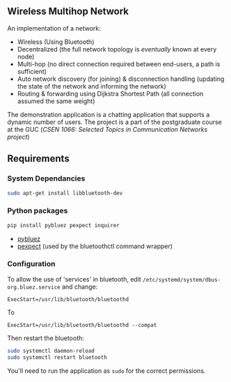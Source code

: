 ## Wireless Multihop Network

An implementation of a network:
- Wireless (Using Bluetooth)
- Decentralized (the full network topology is _eventually_ known at every node)
- Multi-hop (no direct connection required between end-users, a path is sufficient)
- Auto network discovery (for joining) & disconnection handling (updating the state of the network and informing the network) 
- Routing & forwarding using Dijkstra Shortest Path (all connection assumed the same weight)

The demonstration application is a chatting application that supports a dynamic number of users.
The project is a part of the postgraduate course at the GUC (_CSEN 1066: Selected Topics in Communication Networks project_)

## Requirements

### System Dependancies
```bash
sudo apt-get install libbluetooth-dev
```

### Python packages

```bash
pip install pybluez pexpect inquirer
```

- [pybluez](https://github.com/pybluez/pybluez)
- [pexpect](https://github.com/pexpect/pexpect) (used by the bluetoothctl command wrapper)

### Configuration

To allow the use of 'services' in bluetooth, edit `/etc/systemd/system/dbus-org.bluez.service` and change: 
```
ExecStart=/usr/lib/bluetooth/bluetoothd
```
To
```
ExecStart=/usr/lib/bluetooth/bluetoothd --compat
```
Then restart the bluetooth: 
```bash
sudo systemctl daemon-reload
sudo systemctl restart bluetooth
```

You'll need to run the application as `sudo` for the correct permissions.
